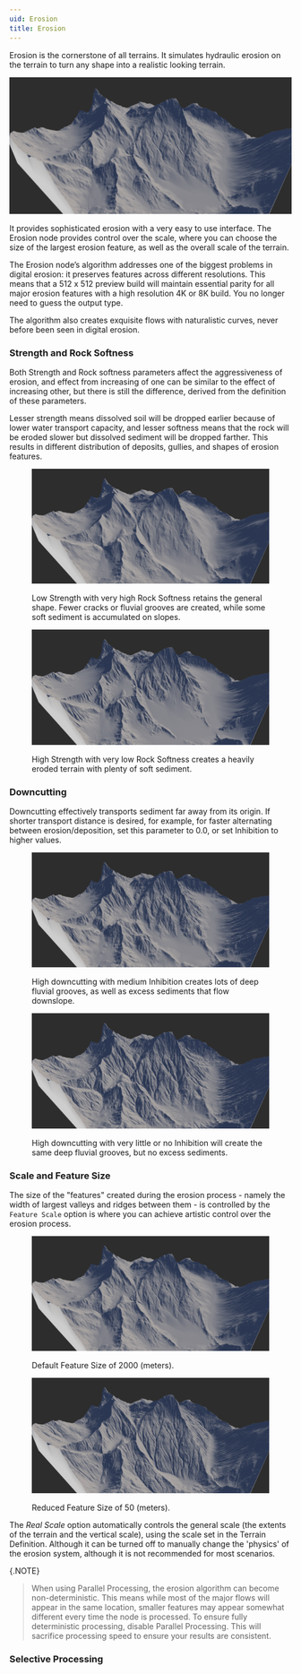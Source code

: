```yaml
---
uid: Erosion
title: Erosion
---
```


Erosion is the cornerstone of all terrains. It simulates hydraulic erosion on the terrain to turn any shape into a realistic looking terrain.

![](/images/ref/Erosion/Erosion--Default.png)

It provides sophisticated erosion with a very easy to use interface. The Erosion node provides control over the scale, where you can choose the size of the largest erosion feature, as well as the overall scale of the terrain.

The Erosion node’s algorithm addresses one of the biggest problems in digital erosion: it preserves features across different resolutions. This means that a 512 x 512 preview build will maintain essential parity for all major erosion features with a high resolution 4K or 8K build. You no longer need to guess the output type.

The algorithm also creates exquisite flows with naturalistic curves, never before been seen in digital erosion.

### Strength and Rock Softness
Both Strength and Rock softness parameters affect the aggressiveness of erosion, and effect from increasing of one can be similar to the effect of increasing other, but there is still the difference, derived from the definition of these parameters. 

Lesser strength means dissolved soil will be dropped earlier because of lower water transport capacity, and lesser softness means that the rock will be eroded slower but dissolved sediment will be dropped farther. This results in different distribution of deposits, gullies, and shapes of erosion features.


<figure>

![](/images/ref/Erosion/Erosion--LowStrength-HighSoftness.png)

<figcaption>Low Strength with very high Rock Softness retains the general shape. Fewer cracks or fluvial grooves are created, while some soft sediment is accumulated on slopes.</figcaption>
</figure>

<figure>

![](/images/ref/Erosion/Erosion--HighStrength-LowSoftness.png)

<figcaption>High Strength with very low Rock Softness creates a heavily eroded terrain with plenty of soft sediment.</figcaption>
</figure>

### Downcutting

Downcutting effectively transports sediment far away from its origin. If shorter transport distance is desired, for example, for faster alternating between erosion/deposition, set this parameter to 0.0, or set Inhibition to higher values.

<figure>

![](/images/ref/Erosion/Erosion--Downcutting.png)

<figcaption>High downcutting with medium Inhibition creates lots of deep fluvial grooves, as well as excess sediments that flow downslope.</figcaption>
</figure>

<figure>

![](/images/ref/Erosion/Erosion--Downcutting-NoInhibition.png)

<figcaption>High downcutting with very little or no Inhibition will create the same deep fluvial grooves, but no excess sediments.</figcaption>
</figure>

### Scale and Feature Size

The size of the "features" created during the erosion process - namely the width of largest valleys and ridges between them - is controlled by the `Feature Scale` option is where you can achieve artistic control over the erosion process.

<figure>

![](/images/ref/Erosion/Erosion--Default.png)

<figcaption>Default Feature Size of 2000 (meters).</figcaption>
</figure>

<figure>

![](/images/ref/Erosion/Erosion--SmallFeatures.png)

<figcaption>Reduced Feature Size of 50 (meters).</figcaption>
</figure>

The *Real Scale* option automatically controls the general scale (the extents of the terrain and the vertical scale), using the scale set in the Terrain Definition. Although it can be turned off to manually change the 'physics' of the erosion system, although it is not recommended for most scenarios.

{.NOTE} 
> When using Parallel Processing, the erosion algorithm can become non-deterministic. This means while most of the major flows will appear in the same location, smaller features may appear somewhat different every time the node is processed. To ensure fully deterministic processing, disable Parallel Processing. This will sacrifice processing speed to ensure your results are consistent.


### Selective Processing

